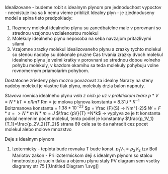 Idealizovane - budeme robit s idealnym plynom pre jednoduchost vypoctov - neexistuje iba sa k nemu vieme priblizit
Idealny plyn - je zjednoduseny model a splna tieto predpoklady:
1. Rozmery molekul idealneho plynu su zanedbatelne male v porovnani so strednou vzajonou vzdialenostou molekul
2. Molekuly idealneho plynu neposoba na seba navzajom pritazlivymi silami
3. Vzajomne zrazky molekul idealizovaneho plynu a zrazky tychto molekul so stenou nadoby su dokonale pruzne
Cas trvania zrazky dvoch molekul idealneho plynu je velmi kratky v porovnani so strednou dobou volneho pohybu molekuly, v kazdom okamihu sa teda molekuly pohybuju volne rovnomernym priamoiarim pohybom.

Dostatocne zriedeny plyn mozno povazovat za idealny
Narazy na steny nadoby molekul je vlastne tlak plynu, molekuly drzia balon napnuty.

Stavova rovnica idealneho plynu
*vela z nich je uz v praktickom tvare*
$p*V=N*kT=nRmT$
Rm = je molova plynova konstanta = $8.31 J*K^{-1}$
Boltzmanova konstanta = $1.38*10^{-23}$
$p = \frac {F}{S} -> Nm^{-2}$
$W = F*s =>N*m$
$N*m=J$
$\frac {pV}{T} =N*k$ -> vyplyva ze je tt konstanta pokial nemenim pocet molekul, tento podiel je konstantny
$\frac{p_1V_1}{T_1}=\frac{p_2V_2}{T_2}$
strana 69 cele sa to da nahradit cez pocet molekul alebo molove mnozstvo

Deje s idealnym plynom
1. Izotermicky - teplota bude rovnaka T bude konst. $p_1V_1=p_2V_2$ tzv Boil Mariotov zakon - Pri izotermickom deji s idealnym plynom so stalou hmotnostou je sucin tlaku a objemu plynu staly
PV diagram
sem vsetky diagramy str 75
[[Untitled Diagram 1.svg]]